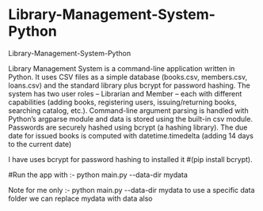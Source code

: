 # Library-Management-System-Python
Library-Management-System-Python

Library Management System is a command-line application written in Python. It uses CSV files as a simple database (books.csv, members.csv, loans.csv) and the standard library plus bcrypt for password hashing.
The system has two user roles – Librarian and Member – each with different capabilities (adding books, registering users, issuing/returning books, searching catalog, etc.).
Command-line argument parsing is handled with Python’s argparse module and data is stored using the built-in csv module. Passwords are securely hashed using bcrypt (a hashing library). 
The due date for issued books is computed with datetime.timedelta (adding 14 days to the current date)



I have uses bcrypt for password hashing to installed it #(pip install bcrypt).

#Run the app with :- python main.py --data-dir mydata

Note for me only :- python main.py --data-dir mydata to use a specific data folder we can replace mydata with data also 
